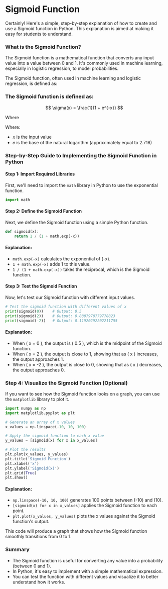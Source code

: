 # Sigmoid Function

Certainly! Here's a simple, step-by-step explanation of how to create and use a Sigmoid function in Python. This explanation is aimed at making it easy for students to understand.

### What is the Sigmoid Function?
The Sigmoid function is a mathematical function that converts any input value into a value between 0 and 1. It's commonly used in machine learning, especially in logistic regression, to model probabilities.

The Sigmoid function, often used in machine learning and logistic regression, is defined as:

### The Sigmoid function is defined as:

$$
\sigma(x) = \frac{1}{1 + e^{-x}}
$$

Where


Where:

- 𝑥 is the input value
- 𝑒 is the base of the natural logarithm (approximately equal to 2.718)


### Step-by-Step Guide to Implementing the Sigmoid Function in Python

#### Step 1: Import Required Libraries
First, we'll need to import the `math` library in Python to use the exponential function.

```python
import math
```

#### Step 2: Define the Sigmoid Function
Next, we define the Sigmoid function using a simple Python function.

```python
def sigmoid(x):
    return 1 / (1 + math.exp(-x))
```

#### Explanation:
- `math.exp(-x)` calculates the exponential of \(-x\).
- `1 + math.exp(-x)` adds 1 to this value.
- `1 / (1 + math.exp(-x))` takes the reciprocal, which is the Sigmoid function.

#### Step 3: Test the Sigmoid Function
Now, let's test our Sigmoid function with different input values.

```python
# Test the sigmoid function with different values of x
print(sigmoid(0))    # Output: 0.5
print(sigmoid(2))    # Output: 0.8807970779778823
print(sigmoid(-2))   # Output: 0.11920292202211755
```

#### Explanation:
- When \( x = 0 \), the output is \( 0.5 \), which is the midpoint of the Sigmoid function.
- When \( x = 2 \), the output is close to 1, showing that as \( x \) increases, the output approaches 1.
- When \( x = -2 \), the output is close to 0, showing that as \( x \) decreases, the output approaches 0.

### Step 4: Visualize the Sigmoid Function (Optional)
If you want to see how the Sigmoid function looks on a graph, you can use the `matplotlib` library to plot it.

```python
import numpy as np
import matplotlib.pyplot as plt

# Generate an array of x values
x_values = np.linspace(-10, 10, 100)

# Apply the sigmoid function to each x value
y_values = [sigmoid(x) for x in x_values]

# Plot the results
plt.plot(x_values, y_values)
plt.title('Sigmoid Function')
plt.xlabel('x')
plt.ylabel('Sigmoid(x)')
plt.grid(True)
plt.show()
```

#### Explanation:
- `np.linspace(-10, 10, 100)` generates 100 points between \(-10\) and \(10\).
- `[sigmoid(x) for x in x_values]` applies the Sigmoid function to each point.
- `plt.plot(x_values, y_values)` plots the x values against the Sigmoid function's output.

This code will produce a graph that shows how the Sigmoid function smoothly transitions from 0 to 1.

### Summary
- The Sigmoid function is useful for converting any value into a probability (between 0 and 1).
- In Python, it's easy to implement with a simple mathematical expression.
- You can test the function with different values and visualize it to better understand how it works.

